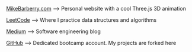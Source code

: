 [MikeBarberry.com](https://mikebarberry.com) --> Personal website with a cool Three.js 3D animation

[LeetCode](https://leetcode.com/Mbarberry/) --> Where I practice data structures and algorithms

[Medium](https://mikebarberry.medium.com/) --> Software engineering blog

[GitHub](https://github.com/MikeBarberry-Flatiron) --> Dedicated bootcamp account. My projects are forked here
 

